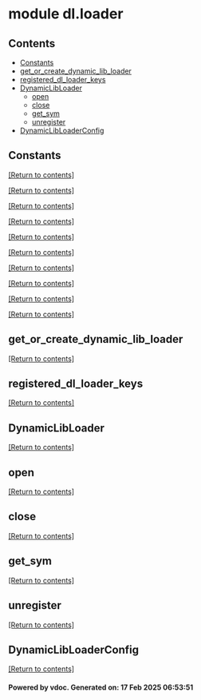 # module dl.loader


## Contents
- [Constants](#Constants)
- [get_or_create_dynamic_lib_loader](#get_or_create_dynamic_lib_loader)
- [registered_dl_loader_keys](#registered_dl_loader_keys)
- [DynamicLibLoader](#DynamicLibLoader)
  - [open](#open)
  - [close](#close)
  - [get_sym](#get_sym)
  - [unregister](#unregister)
- [DynamicLibLoaderConfig](#DynamicLibLoaderConfig)

## Constants
[[Return to contents]](#Contents)

[[Return to contents]](#Contents)

[[Return to contents]](#Contents)

[[Return to contents]](#Contents)

[[Return to contents]](#Contents)

[[Return to contents]](#Contents)

[[Return to contents]](#Contents)

[[Return to contents]](#Contents)

[[Return to contents]](#Contents)

[[Return to contents]](#Contents)

## get_or_create_dynamic_lib_loader
[[Return to contents]](#Contents)

## registered_dl_loader_keys
[[Return to contents]](#Contents)

## DynamicLibLoader
[[Return to contents]](#Contents)

## open
[[Return to contents]](#Contents)

## close
[[Return to contents]](#Contents)

## get_sym
[[Return to contents]](#Contents)

## unregister
[[Return to contents]](#Contents)

## DynamicLibLoaderConfig
[[Return to contents]](#Contents)

#### Powered by vdoc. Generated on: 17 Feb 2025 06:53:51
